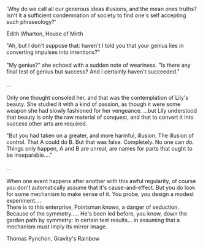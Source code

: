 'Why do we call all our generous ideas illusions, and the mean ones truths? Isn't it a sufficient condemnation of society to find one's self accepting such phraseology?'

Edith Wharton, House of Mirth

"Ah, but I don't suppose that: haven't I told you that your genius lies in converting impulses into intentions?"<br>
<br>
"My genius?" she echoed with a sudden note of weariness. "Is there any final test of genius but success? And I certainly haven't succeeded."<br>
<br> 
...<br>
<br>
Only one thought consoled her, and that was the contemplation of Lily's beauty. She studied it with a kind of passion, as though it were some weapon she had slowly fashioned for her vengeance. ...but Lily understood that beauty is only the raw material of conquest, and that to convert it into success other arts are required.


"But you had taken on a greater, and more harmful, illusion. The illusion of control. That A could do B. But that was false. Completely. No one can *do*. Things only happen, A and B are unreal, are names for parts that ought to be inseparable...."<br>
<br>
...<br>
<br>
When one event happens after another with this awful regularity, of course you don't automatically assume that it's cause-and-effect. But you do look for some mechanism to make sense of it. You probe, you design a modest experiment....<br>
There is to this enterprise, Pointsman knows, a danger of seduction. Because of the symmetry..... He's been led before, you know, down the garden path by symmetry: in certain test results... in assuming that a mechanism must imply its mirror image.

Thomas Pynchon, Gravity's Rainbow

